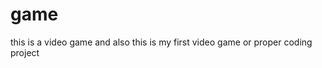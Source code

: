 # game

this is a video game and also this is my first video game or proper coding project  



 
 
